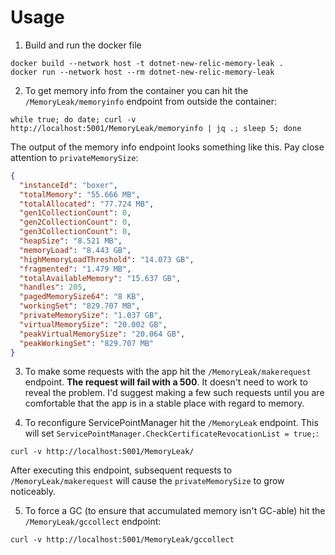 # Usage

1. Build and run the docker file

```shell
docker build --network host -t dotnet-new-relic-memory-leak .
docker run --network host --rm dotnet-new-relic-memory-leak
```

2. To get memory info from the container you can hit the `/MemoryLeak/memoryinfo` endpoint from outside the container:

```shell
while true; do date; curl -v http://localhost:5001/MemoryLeak/memoryinfo | jq .; sleep 5; done
```

The output of the memory info endpoint looks something like this. Pay close attention to `privateMemorySize`:
```json
{
  "instanceId": "boxer",
  "totalMemory": "55.666 MB",
  "totalAllocated": "77.724 MB",
  "gen1CollectionCount": 0,
  "gen2CollectionCount": 0,
  "gen3CollectionCount": 0,
  "heapSize": "8.521 MB",
  "memoryLoad": "8.443 GB",
  "highMemoryLoadThreshold": "14.073 GB",
  "fragmented": "1.479 MB",
  "totalAvailableMemory": "15.637 GB",
  "handles": 205,
  "pagedMemorySize64": "8 KB",
  "workingSet": "829.707 MB",
  "privateMemorySize": "1.037 GB",
  "virtualMemorySize": "20.002 GB",
  "peakVirtualMemorySize": "20.064 GB",
  "peakWorkingSet": "829.707 MB"
}
```

3. To make some requests with the app hit the `/MemoryLeak/makerequest` endpoint. **The request will fail with a 500**. It doesn't need to work to reveal the problem. I'd suggest making a few such requests until you are comfortable that the app is in a stable place with regard to memory.

4. To reconfigure ServicePointManager hit the `/MemoryLeak` endpoint. This will set `ServicePointManager.CheckCertificateRevocationList = true;`:

```shell
curl -v http://localhost:5001/MemoryLeak/
```

After executing this endpoint, subsequent requests to `/MemoryLeak/makerequest` will cause the `privateMemorySize` to grow noticeably.

5. To force a GC (to ensure that accumulated memory isn't GC-able) hit the `/MemoryLeak/gccollect` endpoint:
```shell
curl -v http://localhost:5001/MemoryLeak/gccollect
```
